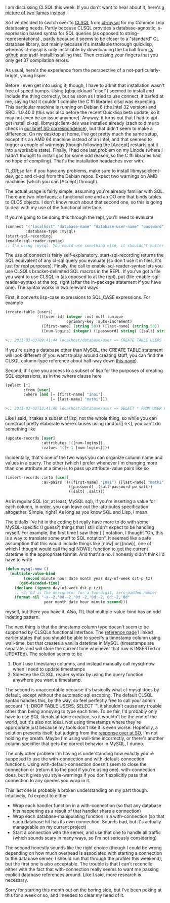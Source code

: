 I am discussing CLSQL this week. If you don't want to hear about it, here's [a picture of two llamas instead](http://s521.photobucket.com/albums/w334/smackentosh/?action=view&current=1275822438839.jpg&mediafilter=images).

So I've decided to switch over to [CLSQL](http://clsql.b9.com/) from [cl-mysql](http://www.hackinghat.com/index.php/cl-mysql) for my Common Lisp databasing needs. Partly because CLSQL provides a database-agnostic, s-expression based syntax for SQL queries (as opposed to string-representations) , partly because it seems to be closer to a "standard" CL database library, but mainly because it's installable thorough quicklisp, whereas cl-mysql is only installable by downloading the tarball from [its github](https://github.com/hackinghat/cl-mysql) and asdf-install:installing that. Then crossing your fingers that you only get 37 compilation errors.

As usual, here's the experience from the perspective of a not-particularly-bright, young lisper.

Before I even get into using it, though, I have to admit that installation wasn't free of speed bumps. Using (ql:quickload "clsql") seemed to install and include the thing correctly, but as soon as I tried to use connect, it barfed at me, saying that it couldn't compile the C ffi libraries clsql was expecting. This particular machine is running on Debian 6 (the Intel 32 version) and SBCL 1.0.40.0 (this was also before the recent Quicklisp beta update, so it may not even be an issue anymore). Anyway, it turns out that I had to apt-get install cl-sql. libmysqlclient-dev was installed already (zach told me to check in [our brief SO correspondence](http://stackoverflow.com/questions/5032566/clsql-trouble-in-sbcl)), but that didn't seem to make a difference. On my desktop at home, I've got pretty much the same setup, except it's an AMD 64 machine instead of an Intel, and that seemed to trigger a couple of warnings (though following the [Accept] restarts got it into a workable state). Finally, I had one last problem on my Linode (where I hadn't thought to install gcc for some odd reason, so the C ffi libraries had no hope of compiling). That's the installation headaches over with.

TL;DR;so far: if you have any problems, make sure to install libmysqlclient-dev, gcc and cl-sql from the Debian repos. Expect two warnings on AMD machines (which you can [Accept] through).

The actual usage is fairly simple, assuming you're already familiar with SQL. There are two interfaces; a functional one and an OO one that binds tables to CLOS objects. I don't know much about that second one, so this is going to deal with my use of the functional interface.

If you're going to be doing this through the repl, you'll need to evaluate

```lisp
(connect '("localhost" "database-name" "database-user-name" "password") 
         :database-type :mysql) 
(start-sql-recording)
(enable-sql-reader-syntax)
;; I'm using :mysql. You could use something else, it shouldn't matter for the purposes of this article

```

The use of connect is fairly self-explanatory. start-sql-recording returns the SQL equivalent of any cl-sql query you evaluate (so don't use it in files, it's just for repl purposes). Finally, the call to enable-sql-reader-syntax lets you use CLSQLs bracket-delimited SQL macros in the REPL. If you've got a file you want to use CLSQL in (as opposed to at the repl), put (file-enable-sql-reader-syntax) at the top, right (after the in-package statement if you have one). The syntax works in two relevant ways. 

First, it converts lisp-case expressions to SQL_CASE expressions. For example

```lisp
(create-table [users]
              '(([user-id] integer :not-null :unique 
                           :primary-key :auto-increment)
                ([first-name] (string 50)) ([last-name] (string 50)) 
                ([num-logins] integer) ([password] string) ([salt] string)))

>;; 2011-03-03T09:41:44 localhost/database/user => CREATE TABLE USERS (USER_ID INT NOT NULL UNIQUE PRIMARY KEY AUTO_INCREMENT, FIRST_NAME CHAR(50), LAST_NAME CHAR(50), NUM_LOGINS INT(11), PASSWORD VARCHAR(255), SALT VARCHAR(255)) Type=InnoDB

```

If you're using a database other than MySQL, the CREATE TABLE statement will look different (if you want to play around creating stuff, you can find the CLSQL column-type reference about half-way down [this page](http://clsql.b9.com/manual/def-view-class.html)).

Second, it'll give you access to a subset of lisp for the purposes of creating SQL expressions, as in the :where clause here

```lisp
(select [*] 
        :from [user] 
        :where [and [= [first-name] "Inai"] 
                    [= [last-name] "mathi"]])

>;; 2011-03-03T12:41:40 localhost/database/user => SELECT * FROM USER WHERE ((FIRST_NAME = 'Inai') AND (LAST_NAME = 'mathi'))
```

Like I said, it takes a subset of lisp, not the whole thing, so while you can construct pretty elaborate where clauses using (and|or|[=><], you can't do something like 

```lisp
(update-records [user] 
                :attributes '([num-logins]) 
                :values '([+ 1 [num-logins]]))
```

Incidentally, that's one of the two ways you can organize column name and values in a query. The other (which I prefer whenever I'm changing more than one attribute at a time) is to pass up attribute-value pairs like so

```lisp
(insert-records :into [user] 
                :av-pairs `(([first-name] "Inai") ([last-name] "mathi") 
                            ([password] ,(salt-password pw salt)) 
                            ([salt] ,salt)))
```

As in regular SQL (or, at least, MySQL sql), if you're inserting a value for each column, in order, you can leave out the :attributes specification altogether. Simple, right? As long as you know SQL and Lisp, I mean.

The pitfalls i've hit in the coding bit really have more to do with some MySQL-specific (I guess?) things that I still didn't expect to be handling myself. For example, the first time I saw their [ ] notation, I thought "Oh, this is a way to translate some stuff to SQL notation". It seemed like a safe assumption that this would include things like [now] or [(now)], one of which I thought would call the sql NOW(); function to get the current datetime in the appropriate format. And that's a no. I honestly didn't think I'd have to write

```lisp
(defun mysql-now ()
  (multiple-value-bind 
        (second minute hour date month year day-of-week dst-p tz) 
      (get-decoded-time)
    (declare (ignore day-of-week dst-p tz))
    ;; ~2,'0d is the designator for a two-digit, zero-padded number
    (format nil "~a-~2,'0d-~2,'0d ~2,'0d:~2,'0d:~2,'0d" 
                 year month date hour minute second)))

```

myself, but there you have it. Also, TIL that multiple-value-bind has an odd indeting pattern.

The next thing is that the timestamp column type doesn't seem to be supported by CLSQLs functional interface. The [reference page](http://clsql.b9.com/manual/def-view-class.html) I linked earlier states that you should be able to specify a timestamp column using wall-time, but that creates a vanilla datetime in MySQL (timestamps are separate, and will store the current time whenever that row is INSERTed or UPDATEd). The solution seems to be 


1.   Don't use timestamp columns, and instead manually call mysql-now when I need to update timestamps
1.   Sidestep the CLSQL reader syntax by using the query function anywhere you want a timestamp.


The second is unacceptable because it's basically what cl-mysql does by default, except without the automatic sql escaping. The default CLSQL syntax handles this, by the way, so feel perfectly free to call your admin account "'); DROP TABLE USERS; SELECT '", it shouldn't cause any trouble other than being annoying to type each time. To be fair, I'd probably only have to use SQL literals at table creation, so it wouldn't be the end of the world, but it's also not ideal. Not using timestamps where they're appropriate just because my tools don't like it is even worse. Hopefully, a solution presents itself, but judging from the [response over at SO](http://stackoverflow.com/questions/5147296/clsql-timestamp-column-type), I'm not holding my breath. Maybe I'm using wall-time incorrectly, or there's another column specifier that gets the correct behavior in MySQL, I dunno.

The only other problem I'm having is understanding how exactly you're supposed to use the with-connection and with-default-connection functions. Using with-default-connection doesn't seem to close the connection or (return it to the pool if you're using one). with-connection does, but it gives you style-warnings if you don't explicitly pass that connection to any queries you wrap in it. 

This last one is probably a broken understanding on my part though. Intuitively, I'd expect to either


- Wrap each handler function in a with-connection (so that any database hits happening as a result of that handler share a connection)
- Wrap each database-manipulating function in a with-connection (so that each database hit has its own connection. Sounds bad, but it's actually manageable on my current project)
- Start a connection with the server, and use that one to handle all traffic (which sounds scary in many ways, so I'm not seriously considering)


The second honestly sounds like the right choice (though I could be wrong depending on how much overhead is associated with starting a connection to the database server; I should run that through the profiler this weekend), but the first one is also acceptable. The trouble is that I can't reconcile either with the fact that with-connection really seems to want me passing explicit database references around. Like I said, more research is necessary.

Sorry for starting this month out on the boring side, but I've been poking at this for a week or so, and I needed to clear my head of it.
